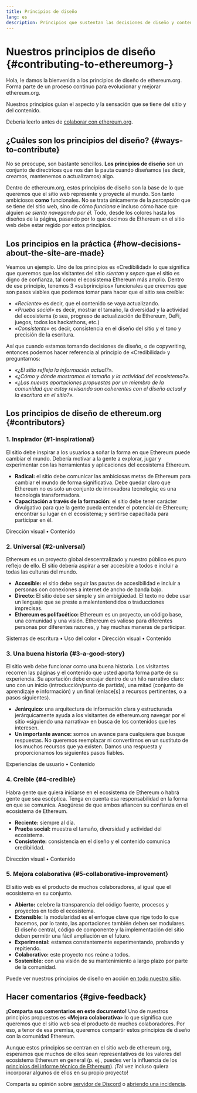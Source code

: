 ```yaml
---
title: Principios de diseño
lang: es
description: Principios que sustentan las decisiones de diseño y contenido de ethereum.org
---
```


# Nuestros principios de diseño {#contributing-to-ethereumorg-}

<Emoji text=":wave:" size={1} /> Hola, le damos la bienvenida a los principios de diseño de ethereum.org. Forma parte de un proceso continuo para evolucionar y mejorar ethereum.org.

Nuestros principios guían el aspecto y la sensación que se tiene del sitio y del contenido.

Debería leerlo antes de [colaborar con ethereum.org](/contributing/).

## ¿Cuáles son los principios del diseño? {#ways-to-contribute}

No se preocupe, son bastante sencillos. **Los principios de diseño** son un conjunto de directrices que nos dan la pauta cuando diseñamos (es decir, creamos, mantenemos o actualizamos) algo.

Dentro de ethereum.org, estos principios de diseño son la base de lo que queremos que el sitio web represente y proyecte al mundo. Son tanto ambiciosos **como** funcionales. No se trata únicamente de la _percepción_ que se tiene del sitio web, sino de cómo _funciona_ e incluso cómo hace que alguien _se sienta navegando por él._ Todo, desde los colores hasta los diseños de la página, pasando por lo que decimos de Ethereum en el sitio web debe estar regido por estos principios.

## Los principios en la práctica {#how-decisions-about-the-site-are-made}

Veamos un ejemplo. Uno de los principios es «Credibilidad» lo que significa que queremos que los visitantes del sitio _sientan_ y _sepan_ que el sitio es digno de confianza, tal como el ecosistema Ethereum más amplio. Dentro de ese principio, tenemos 3 «subprincipios» funcionales que creemos que son pasos viables que podemos tomar para hacer que el sitio sea creíble:

- _«Reciente»_ es decir, que el contenido se vaya actualizando.
- _«Prueba social»_ es decir, mostrar el tamaño, la diversidad y la actividad del ecosistema (o sea, progreso de actualización de Ethereum, DeFi, juegos, todos los hackathons, etc.)
- _«Consistente»_ es decir, consistencia en el diseño del sitio y el tono y precisión de la escritura.

Así que cuando estamos tomando decisiones de diseño, o de copywriting, entonces podemos hacer referencia al principio de «Credibilidad» y preguntarnos:

- _«¿El sitio refleja la información actual?»._
- _«¿Cómo y dónde mostramos el tamaño y la actividad del ecosistema?»._
- _«¿Las nuevas aportaciones propuestas por un miembro de la comunidad que estoy revisando son coherentes con el diseño actual y la escritura en el sitio?»._

## Los principios de diseño de ethereum.org {#contributors}

### 1. Inspirador {#1-inspirational}

El sitio debe inspirar a los usuarios a soñar la forma en que Ethereum puede cambiar el mundo. Debería motivar a la gente a explorar, jugar y experimentar con las herramientas y aplicaciones del ecosistema Ethereum.

- **Radical:** el sitio debe comunicar las ambiciosas metas de Ethereum para cambiar el mundo de forma significativa. Debe quedar claro que Ethereum no es solo un conjunto de innovadora tecnología; es una tecnología transformadora.
- **Capacitación a través de la formación:** el sitio debe tener carácter divulgativo para que la gente pueda entender el potencial de Ethereum; encontrar su lugar en el ecosistema; y sentirse capacitada para participar en él.

Dirección visual • Contenido

### 2. Universal {#2-universal}

Ethereum es un proyecto global descentralizado y nuestro público es puro reflejo de ello. El sitio debería aspirar a ser accesible a todos e incluir a todas las culturas del mundo.

- **Accesible:** el sitio debe seguir las pautas de accesibilidad e incluir a personas con conexiones a internet de ancho de banda bajo.
- **Directo:** El sitio debe ser simple y sin ambigüedad. El texto no debe usar un lenguaje que se preste a malententendidos o traducciones imprecisas.
- **Ethereum es polifacético:** Ethereum es un proyecto, un código base, una comunidad y una visión. Ethereum es valioso para diferentes personas por diferentes razones, y hay muchas maneras de participar.

Sistemas de escritura • Uso del color • Dirección visual • Contenido

### 3. Una buena historia {#3-a-good-story}

El sitio web debe funcionar como una buena historia. Los visitantes recorren las páginas y el contenido que usted aporta forma parte de su experiencia. Su aportación debe encajar dentro de un hilo narrativo claro: uno con un inicio (introducción/punto de partida), una mitad (conjunto de aprendizaje e información) y un final (enlace[s] a recursos pertinentes, o a pasos siguientes).

- **Jerárquico**: una arquitectura de información clara y estructurada jerárquicamente ayuda a los visitantes de ethereum.org navegar por el sitio «siguiendo una narrativa» en busca de los contenidos que les interesen.
- **Un importante avance:** somos un avance para cualquiera que busque respuestas. No queremos reemplazar ni convertirnos en un sustituto de los muchos recursos que ya existen. Damos una respuesta y proporcionamos los siguientes pasos fiables.

Experiencias de usuario • Contenido

### 4. Creíble {#4-credible}

Habra gente que quiera iniciarse en el ecosistema de Ethereum o habrá gente que sea escéptica. Tenga en cuenta esa responsabilidad en la forma en que se comunica. Asegúrese de que ambos afiancen su confianza en el ecosistema de Ethereum.

- **Reciente:** siempre al día.
- **Prueba social:** muestra el tamaño, diversidad y actividad del ecosistema.
- **Consistente:** consistencia en el diseño y el contenido comunica credibilidad.

Dirección visual • Contenido

### 5. Mejora colaborativa {#5-collaborative-improvement}

El sitio web es el producto de muchos colaboradores, al igual que el ecosistema en su conjunto.

- **Abierto:** celebre la transparencia del código fuente, procesos y proyectos en todo el ecosistema.
- **Extensible:** la modularidad es el enfoque clave que rige todo lo que hacemos, por lo tanto, las aportaciones también deben ser modulares. El diseño central, código de componente y la implementación del sitio deben permitir una fácil ampliación en el futuro.
- **Experimental:** estamos constantemente experimentando, probando y repitiendo.
- **Colaborativo:** este proyecto nos reúne a todos.
- **Sostenible:** con una visión de su mantenimiento a largo plazo por parte de la comunidad.

Puede ver nuestros principios de diseño en acción [en todo nuestro sitio](/).

## Hacer comentarios {#give-feedback}

**¡Comparta sus comentarios en este documento!** Uno de nuestros principios propuestos es «**Mejora colaborativa**» lo que significa que queremos que el sitio web sea el producto de muchos colaboradores. Por eso, a tenor de esa premisa, queremos compartir estos principios de diseño con la comunidad Ethereum.

Aunque estos principios se centran en el sitio web de ethereum.org, esperamos que muchos de ellos sean representativos de los valores del ecosistema Ethereum en general (p. ej., puedes ver la influencia de los [principios del informe técnico de Ethereum](https://github.com/ethereum/wiki/wiki/White-Paper#philosophy)). ¡Tal vez incluso quiera incorporar algunos de ellos en su propio proyecto!

Comparta su opinión sobre [servidor de Discord](https://discord.gg/CetY6Y4) o [abriendo una incidencia](<(https://github.com/ethereum/ethereum-org-website/issues/new?assignees=&labels=feature+%3Asparkles%3A&projects=&template=feature_request.yaml&title=Feature+request)>).
